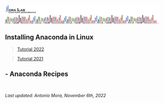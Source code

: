 <img src="../images/MORALAB_Banner.png">

## Installing Anaconda in Linux

> [Tutorial 2022](tutorial_2022/)

> [Tutorial 2021](tutorial_2021/)

## - Anaconda Recipes
<br>

*Last updated: Antonio Mora, November 6th, 2022*
